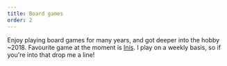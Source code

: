```yaml
---
title: Board games
order: 2
---
```


Enjoy playing board games for many years, and got deeper into the hobby ~2018.
Favourite game at the moment is [Inis](https://boardgamegeek.com/boardgame/155821/inis).
I play on a weekly basis, so if you're into that drop me a line!
